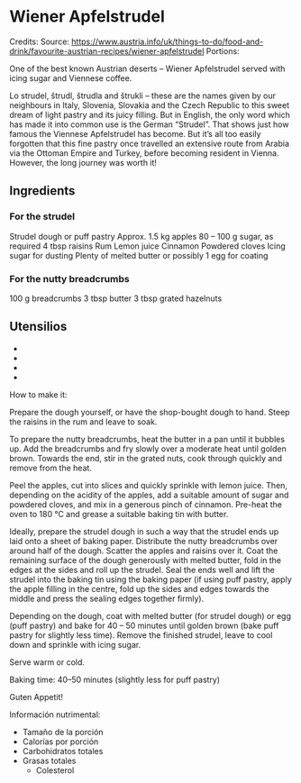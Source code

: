 # Wiener Apfelstrudel

Credits: 
Source: https://www.austria.info/uk/things-to-do/food-and-drink/favourite-austrian-recipes/wiener-apfelstrudel
Portions:

One of the best known Austrian deserts – Wiener Apfelstrudel served with icing sugar and Viennese coffee.

Lo strudel, štrudl, štrudla and štrukli – these are the names given by our neighbours in Italy, Slovenia, Slovakia and the Czech Republic to this sweet dream of light pastry and its juicy filling. But in English, the only word which has made it into common use is the German “Strudel”. That shows just how famous the Viennese Apfelstrudel has become. But it’s all too easily forgotten that this fine pastry once travelled an extensive route from Arabia via the Ottoman Empire and Turkey, before becoming resident in Vienna. However, the long journey was worth it!

## Ingredients

### For the strudel

Strudel dough or puff pastry
Approx. 1.5 kg apples
80 – 100 g sugar, as required
4 tbsp raisins
Rum
Lemon juice
Cinnamon
Powdered cloves
Icing sugar for dusting
Plenty of melted butter or possibly 1 egg for coating

### For the nutty breadcrumbs

100 g breadcrumbs
3 tbsp butter
3 tbsp grated hazelnuts


## Utensilios

- 
- 
- 
- 


How to make it:

Prepare the dough yourself, or have the shop-bought dough to hand. Steep the raisins in the rum and leave to soak.

To prepare the nutty breadcrumbs, heat the butter in a pan until it bubbles up. Add the breadcrumbs and fry slowly over a moderate heat until golden brown. Towards the end, stir in the grated nuts, cook through quickly and remove from the heat.

Peel the apples, cut into slices and quickly sprinkle with lemon juice. Then, depending on the acidity of the apples, add a suitable amount of sugar and powdered cloves, and mix in a generous pinch of cinnamon. Pre-heat the oven to 180 °C and grease a suitable baking tin with butter.

Ideally, prepare the strudel dough in such a way that the strudel ends up laid onto a sheet of baking paper. Distribute the nutty breadcrumbs over around half of the dough. Scatter the apples and raisins over it. Coat the remaining surface of the dough generously with melted butter, fold in the edges at the sides and roll up the strudel. Seal the ends well and lift the strudel into the baking tin using the baking paper (if using puff pastry, apply the apple filling in the centre, fold up the sides and edges towards the middle and press the sealing edges together firmly).

Depending on the dough, coat with melted butter (for strudel dough) or egg (puff pastry) and bake for 40 – 50 minutes until golden brown (bake puff pastry for slightly less time). Remove the finished strudel, leave to cool down and sprinkle with icing sugar.

Serve warm or cold.

Baking time: 40–50 minutes (slightly less for puff pastry)

Guten Appetit!

Información nutrimental:

- Tamaño de la porción
- Calorías por porción
- Carbohidratos totales
- Grasas totales
  - Colesterol

